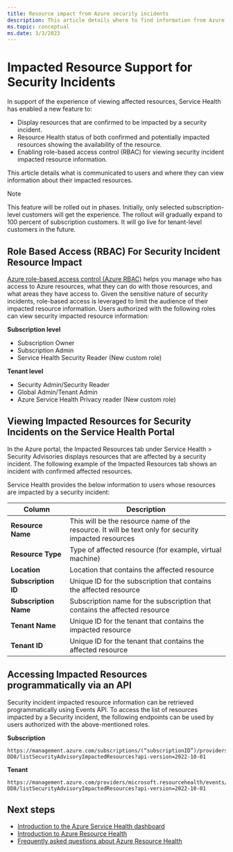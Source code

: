 ```yaml
---
title: Resource impact from Azure security incidents
description: This article details where to find information from Azure Service Health about how Azure security incidents might affect your resources.
ms.topic: conceptual
ms.date: 3/3/2023
---
```


# Impacted Resource Support for Security Incidents

In support of the experience of viewing affected resources, Service Health has enabled a new feature to:

- Display resources that are confirmed to be impacted by a security incident.
- Resource Health status of both confirmed and potentially impacted resources showing the availability of the resource.
- Enabling role-based access control (RBAC) for viewing security incident impacted resource information.

This article details what is communicated to users and where they can view information about their impacted resources.

>[!Note]
>This feature will be rolled out in phases. Initially, only selected subscription-level customers will get the experience. The rollout will gradually expand to 100 percent of subscription customers. It will go live for tenant-level customers in the future.

## Role Based Access (RBAC) For Security Incident Resource Impact

[Azure role-based access control (Azure RBAC)](https://learn.microsoft.com/azure/role-based-access-control/overview) helps you manage who has access to Azure resources, what they can do with those resources, and what areas they have access to. Given the sensitive nature of security incidents, role-based access is leveraged to limit the audience of their impacted resource information. Users authorized with the following roles can view security impacted resource information:

**Subscription level**
- Subscription Owner
- Subscription Admin
- Service Health Security Reader (New custom role)

**Tenant level**
- Security Admin/Security Reader
- Global Admin/Tenant Admin
- Azure Service Health Privacy reader (New custom role)

## Viewing Impacted Resources for Security Incidents on the Service Health Portal

In the Azure portal, the Impacted Resources tab under Service Health > Security Advisories displays resources that are affected by a security incident. The following example of the Impacted Resources tab shows an incident with confirmed affected resources.

Service Health provides the below information to users whose resources are impacted by a security incident:

|Column  |Description |
|---------|---------|
|**Resource Name**|This will be the resource name of the resource.  It will be text only for security impacted resources|
|**Resource Type**|Type of affected resource (for example, virtual machine)|
|**Location**|Location that contains the affected resource|
|**Subscription ID**|Unique ID for the subscription that contains the affected resource|
|**Subscription Name**|Subscription name for the subscription that contains the affected resource|
|**Tenant Name**|Unique ID for the tenant that contains the impacted resource|
|**Tenant ID**|Unique ID for the tenant that contains the affected resource|

## Accessing Impacted Resources programmatically via an API

Security incident impacted resource information can be retrieved programmatically using Events API. To access the list of resources impacted by a Security incident, the following endpoints can be used by users authorized with the above-mentioned roles.

**Subscription**

```HTTP
https://management.azure.com/subscriptions/(“subscriptionID”)/providers/microsoft.resourcehealth/events/3N8Z-DD8/listSecurityAdvisoryImpactedResources?api-version=2022-10-01
```

**Tenant**

```HTTP
https://management.azure.com/providers/microsoft.resourcehealth/events/3N8Z-DD8/listSecurityAdvisoryImpactedResources?api-version=2022-10-01
```

## Next steps
- [Introduction to the Azure Service Health dashboard](service-health-overview.md)
- [Introduction to Azure Resource Health](resource-health-overview.md)
- [Frequently asked questions about Azure Resource Health](resource-health-faq.yml)